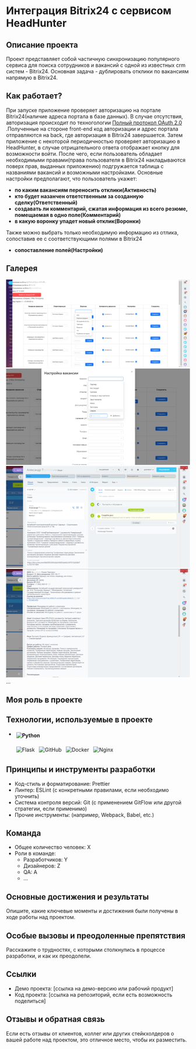 # Интеграция Bitrix24 с сервисом HeadHunter 

## Описание проекта
Проект представляет собой частичную синхронизацию популярного сервиса для поиска сотрудников и вакансий с одной из известных crm систем - Bitrix24.
Основная задача - дублировать отклики по вакансиям напрямую в Bitrix24.

## Как работает?
При запуске приложение проверяет авторизацию на портале Bitrix24(наличие адреса портала в базе данных). В случае отсутствия, авторизация происходит по техногологии <a href="https://dev.1c-bitrix.ru/learning/course/index.php?COURSE_ID=99&LESSON_ID=2486"> Полный протокол OAuth 2.0 </a>.Полученные на стороне front-end код авторизации и адрес портала отправляются на back, где авторизация в Bitrix24 завершается.
Затем приложение с некоторой периодичностью проверяет авторизацию в HeadHunter, в случае отрицательного ответа отображает кнопку для возможности войти. После чего, если пользователь обладает необходимыми правами(права пользователя в Bitrix24 накладываются поверх прав, выданных приложению) подгружается таблица с названиями вакансий и возможными настройками. Основные настройки предполагают, что пользователь укажет:
- **по каким вакансиям переносить отклики(Активность)**
- **кто будет назанчен ответственным за созданную сделку(Ответственный)**
- **создавать ли комментарий, сжатая информация из всего резюме, помещаемая в одно поле(Комментарий)**
- **в какую воронку упадет новый отклик(Воронки)**


Также можно выбрать только необходимую информацию из отлика, сопоставив ее с соответствующими полями в Bitrix24
- **сопоставление полей(Настройки)**

## Галерея

![Изображение 1](https://github.com/tyrypic/integration-headhunter/blob/main/screen1.png)
![Изображение 2](https://github.com/tyrypic/integration-headhunter/blob/main/screen2.png)
![Изображение 3](https://github.com/tyrypic/integration-headhunter/blob/main/screen3.png)
![Изображение 4](https://github.com/tyrypic/integration-headhunter/blob/main/screen4.png)
...

## Моя роль в проекте


## Технологии, используемые в проекте

- **<img src="https://img.shields.io/badge/python-3670A0?style=for-the-badge&logo=python&logoColor=ffdd54" alt="Python" style="vertical-align:top; margin:4px">**

    <img src="https://img.shields.io/badge/flask-%23000.svg?style=for-the-badge&logo=flask&logoColor=white" alt="Flask" style="vertical-align:top; margin:4px">

    <img src="https://img.shields.io/badge/github-%23121011.svg?style=for-the-badge&logo=github&logoColor=white" alt="GitHub" style="vertical-align:top; margin:4px">

    <img src="https://img.shields.io/badge/docker-%230db7ed.svg?style=for-the-badge&logo=docker&logoColor=white" alt="Docker" style="vertical-align:top; margin:4px">

    <img src="https://img.shields.io/badge/nginx-%23009639.svg?style=for-the-badge&logo=nginx&logoColor=white" alt="Nginx" style="vertical-align:top; margin:4px">


## Принципы и инструменты разработки
- Код-стиль и форматирование: Prettier
- Линтер: ESLint (с конкретными правилами, если необходимо уточнить)
- Система контроля версий: Git (с применением GitFlow или другой стратегии, если применимо)
- Прочие инструменты: (например, Webpack, Babel, etc.)

## Команда
- Общее количество человек: X
- Роли в команде:
  - Разработчиков: Y
  - Дизайнеров: Z
  - QA: A
  - ...

## Основные достижения и результаты
Опишите, какие ключевые моменты и достижения были получены в ходе работы над проектом.

## Особые вызовы и преодоленные препятствия
Расскажите о трудностях, с которыми столкнулись в процессе разработки, и как их преодолели.

## Ссылки
- Демо проекта: [ссылка на демо-версию или рабочий продукт]
- Код проекта: [ссылка на репозиторий, если есть возможность поделиться]

## Отзывы и обратная связь
Если есть отзывы от клиентов, коллег или других стейкхолдеров о вашей работе над проектом, это отличное место, чтобы их разместить.
